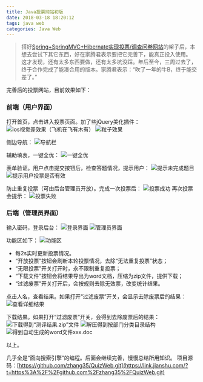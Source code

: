 ```yaml
---
title: Java投票网站初版
date: 2018-03-18 18:20:12
tags: java web
categories: Java Web
---
```


> 搭好[Spring+SpringMVC+Hibernate实现投票/调查问卷网站](https://www.jianshu.com/p/c68fd9fe4ead)的架子后，本想去尝试下其它东西，好在家腾君表示要把它完善下，能真正投入使用。
这才发现，还有太多东西要做，还有太多坑没踩。年后至今，三周过去了，终于合作完成了能凑合用的版本。家腾君表示：“吹了一年的牛B，终于能交差了。”


完善后的投票网站，目前效果如下：
<!-- more -->
### 前端（用户界面）
打开首页，点击进入投票页面。加了些jQuery美化插件：
![ios视觉差效果（飞机在飞有木有）](https://upload-images.jianshu.io/upload_images/6240664-ed7d33ae875b4cdd.gif?imageMogr2/auto-orient/strip)
![粒子效果](https://upload-images.jianshu.io/upload_images/6240664-272909d0be7b7a58.gif?imageMogr2/auto-orient/strip)

侧边导航：
![导航栏](https://upload-images.jianshu.io/upload_images/6240664-be9d05fec3600f0d.gif?imageMogr2/auto-orient/strip)

辅助填表，一键全优：
![一键全优](https://upload-images.jianshu.io/upload_images/6240664-ba35e36f3e5b9e43.gif?imageMogr2/auto-orient/strip)

表单验证。用户点击提交按钮后，检查答题情况，提示用户：
![提示未完成题目](https://upload-images.jianshu.io/upload_images/6240664-da82fc09fb9e6b33.png?imageMogr2/auto-orient/strip%7CimageView2/2/w/1240)
![提示用户投票是否有效](https://upload-images.jianshu.io/upload_images/6240664-a5a1312b5424a264.png?imageMogr2/auto-orient/strip%7CimageView2/2/w/450)

防止重复投票（可由后台管理员开放）。完成一次投票后：
![投票成功](https://upload-images.jianshu.io/upload_images/6240664-53d49e3b952c49af.png?imageMogr2/auto-orient/strip%7CimageView2/2/w/600)
再次投票会提示：
![投票失败](https://upload-images.jianshu.io/upload_images/6240664-496c8632d3680af2.png?imageMogr2/auto-orient/strip%7CimageView2/2/w/600)

### 后端（管理员界面）
输入密码，登录后台：
![登录界面](https://upload-images.jianshu.io/upload_images/6240664-a93c7364642fbd62.png?imageMogr2/auto-orient/strip%7CimageView2/2/w/650)
![管理员界面](https://upload-images.jianshu.io/upload_images/6240664-b575da380c0ca4a2.png?imageMogr2/auto-orient/strip%7CimageView2/2/w/1240)

功能区如下：
![功能区](https://upload-images.jianshu.io/upload_images/6240664-1fbe4e1246c55049.png?imageMogr2/auto-orient/strip%7CimageView2/2/w/1240)
- 每2s实时更新投票情况。
- “开放投票”按钮会刷新本轮投票情况，去除“无法重复投票”状态；
- “无限投票”开关打开时，永不限制重复投票；
- “下载文件”按钮会将结果导出为word文档，压缩为zip文件，提供下载；
- “过滤废票”开关打开后，会按规则去除无效票，改变统计结果。

点击人名，查看结果。如果打开“过滤废票”开关，会显示去除废票后的结果：
![查看详细结果](https://upload-images.jianshu.io/upload_images/6240664-b5daecc9202dc003.png?imageMogr2/auto-orient/strip%7CimageView2/2/w/1240)

下载结果。如果打开“过滤废票”开关，会得到去除废票后的结果：
![下载得到“测评结果.zip”文件](https://upload-images.jianshu.io/upload_images/6240664-ffa1f989c5bc0ebf.png?imageMogr2/auto-orient/strip%7CimageView2/2/w/720)
![解压得到按部门分类目录结构](https://upload-images.jianshu.io/upload_images/6240664-5cc47f3b23179c99.png?imageMogr2/auto-orient/strip%7CimageView2/2/w/1240)
![得到自动生成的word文件xxx.doc](https://upload-images.jianshu.io/upload_images/6240664-01a9c388468d39cb.png?imageMogr2/auto-orient/strip%7CimageView2/2/w/1240)

以上。

几乎全是“面向搜索引擎”的编程。后面会继续完善，慢慢总结所用知识。
项目源码：[https://github.com/zhang35/QuizWeb.git](https://link.jianshu.com/?t=https%3A%2F%2Fgithub.com%2Fzhang35%2FQuizWeb.git)
